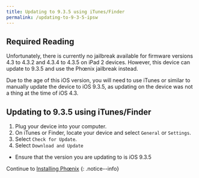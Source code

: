 ```yaml
---
title: Updating to 9.3.5 using iTunes/Finder
permalink: /updating-to-9-3-5-ipsw
---
```


## Required Reading

Unfortunately, there is currently no jailbreak available for firmware versions 4.3 to 4.3.2 and 4.3.4 to 4.3.5 on iPad 2 devices. However, this device can update to 9.3.5 and use the Phœnix jailbreak instead.

Due to the age of this iOS version, you will need to use iTunes or similar to manually update the device to iOS 9.3.5, as updating on the device was not a thing at the time of iOS 4.3.

## Updating to 9.3.5 using iTunes/Finder

1. Plug your device into your computer.
1. On iTunes or Finder, locate your device and select `General` or `Settings`.
1. Select `Check for Update`.
1. Select `Download and Update`
  - Ensure that the version you are updating to is iOS 9.3.5

Continue to [Installing Phœnix](installing-phoenix)
{: .notice--info}
